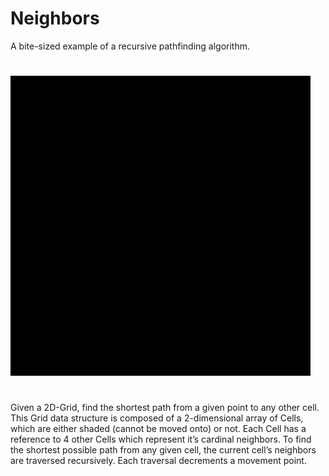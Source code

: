 # Neighbors
A bite-sized example of a recursive pathfinding algorithm.
#
![NeighborsClip](/Media/NeighborsClipGif.gif)
#
Given a 2D-Grid, find the shortest path from a given point to any other cell. This Grid data structure is composed of a 2-dimensional array of Cells, which are either shaded (cannot be moved onto) or not. Each Cell has a reference to 4 other Cells which represent it’s cardinal neighbors. To find the shortest possible path from any given cell, the current cell’s neighbors are traversed recursively. Each traversal decrements a movement point.

